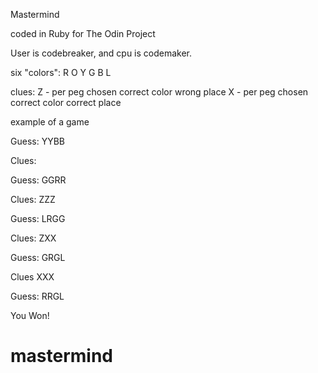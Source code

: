 Mastermind

coded in Ruby for The Odin Project

User is codebreaker, and cpu is codemaker.

six "colors": R O Y G B L

clues: Z - per peg chosen correct color wrong place 
       X - per peg chosen correct color correct place

example of a game

Guess:
 YYBB

Clues:

Guess:
 GGRR 

Clues:
 ZZZ

Guess:
 LRGG

Clues:
 ZXX

Guess:
 GRGL

Clues
 XXX

Guess:
 RRGL

You Won!
# mastermind
